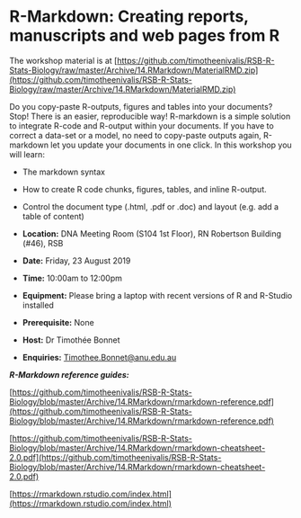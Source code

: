 # R-Markdown: Creating reports, manuscripts and web pages from R

The workshop material is at [https://github.com/timotheenivalis/RSB-R-Stats-Biology/raw/master/Archive/14.RMarkdown/MaterialRMD.zip](https://github.com/timotheenivalis/RSB-R-Stats-Biology/raw/master/Archive/14.RMarkdown/MaterialRMD.zip)


Do you copy-paste R-outputs, figures and tables into your documents? Stop! There is an easier, reproducible way! R-markdown is a simple solution to integrate R-code and R-output within your documents. If you have to correct a data-set or a model, no need to copy-paste outputs again, R-markdown let you update your documents in one click. In this workshop you will learn:

- The markdown syntax
- How to create R code chunks, figures, tables, and inline R-output.
- Control the document type (.html, .pdf or .doc) and layout (e.g. add a table of content)


- **Location:** DNA Meeting Room (S104 1st Floor), RN Robertson Building (#46), RSB
- **Date:** Friday, 23 August 2019
- **Time:** 10:00am to 12:00pm
- **Equipment:** Please bring a laptop with recent versions of R and R-Studio installed
- **Prerequisite:** None
- **Host:** Dr Timothée Bonnet
- **Enquiries:** Timothee.Bonnet@anu.edu.au


_**R-Markdown reference guides:**_

[https://github.com/timotheenivalis/RSB-R-Stats-Biology/blob/master/Archive/14.RMarkdown/rmarkdown-reference.pdf](https://github.com/timotheenivalis/RSB-R-Stats-Biology/blob/master/Archive/14.RMarkdown/rmarkdown-reference.pdf)

[https://github.com/timotheenivalis/RSB-R-Stats-Biology/blob/master/Archive/14.RMarkdown/rmarkdown-cheatsheet-2.0.pdf](https://github.com/timotheenivalis/RSB-R-Stats-Biology/blob/master/Archive/14.RMarkdown/rmarkdown-cheatsheet-2.0.pdf)

[https://rmarkdown.rstudio.com/index.html](https://rmarkdown.rstudio.com/index.html)
